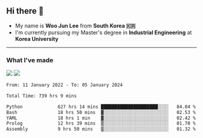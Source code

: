 ## Hi there 👋

- My name is **Woo Jun Lee** from **South Korea 🇰🇷**
- I'm currently pursuing my Master's degree in **Industrial Engineering** at **Korea University**

---

### What I've made

<a href="https://share.streamlit.io/tomtom1103/kuiai_hackathon_2022/main/JL_app.py"><img src="https://img.shields.io/badge/Journey Lee-161B22?style=for-the-badge&logo=streamlit&logoColor=FF4B4B"/></a> <a href="https://jeon-100.github.io/Dangzang/"><img src="https://img.shields.io/badge/당신을 위한 장학금, 당장!-161B22?style=for-the-badge&logo=react&logoColor=#61DAFB"/></a>

<!--START_SECTION:waka-->

```txt
From: 11 January 2022 - To: 05 January 2024

Total Time: 739 hrs 9 mins

Python             627 hrs 14 mins █████████████████████░░░░   84.04 %
Bash               18 hrs 50 mins  ▓░░░░░░░░░░░░░░░░░░░░░░░░   02.53 %
YAML               18 hrs 1 min    ▓░░░░░░░░░░░░░░░░░░░░░░░░   02.42 %
Prolog             12 hrs 39 mins  ▒░░░░░░░░░░░░░░░░░░░░░░░░   01.70 %
Assembly           9 hrs 50 mins   ▒░░░░░░░░░░░░░░░░░░░░░░░░   01.32 %
```

<!--END_SECTION:waka-->
